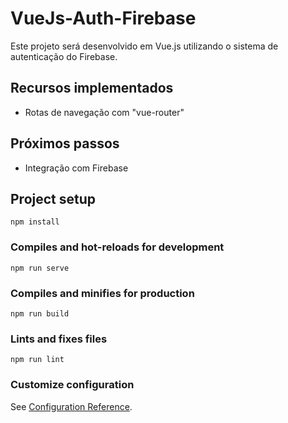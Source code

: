 # VueJs-Auth-Firebase
Este projeto será desenvolvido em Vue.js utilizando o sistema de autenticação do Firebase.

## Recursos implementados
* Rotas de navegação com "vue-router"

## Próximos passos
* Integração com Firebase




## Project setup
```
npm install
```

### Compiles and hot-reloads for development
```
npm run serve
```

### Compiles and minifies for production
```
npm run build
```

### Lints and fixes files
```
npm run lint
```

### Customize configuration
See [Configuration Reference](https://cli.vuejs.org/config/).
